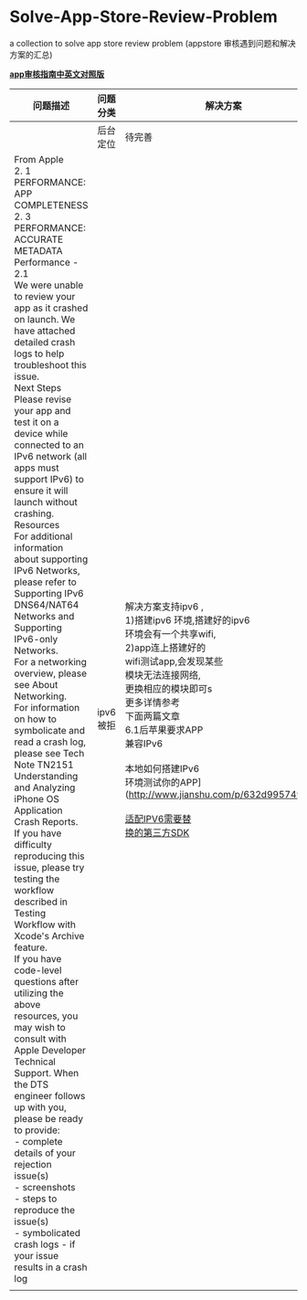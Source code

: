 # Solve-App-Store-Review-Problem
a collection   to solve app store review problem (appstore 审核遇到问题和解决方案的汇总)

[**app审核指南中英文对照版**](http://appstore.icewindtech.com)


| 问题描述       | 问题分类           | 解决方案 |
| ------------- |:------:|----|
|      |   后台定位    |  待完善  |
|From Apple<br> 2. 1 PERFORMANCE: APP COMPLETENESS<br> 2. 3 PERFORMANCE: ACCURATE METADATA<br> Performance - 2.1 <br> We were unable to review your app as it crashed on launch. We have attached detailed crash logs to help troubleshoot this issue.<br> Next Steps<br> Please revise your app and test it on a device while connected to an IPv6 network (all apps must support IPv6) to ensure it will launch without crashing.<br> Resources<br> For additional information about supporting IPv6 Networks, please refer to Supporting IPv6 DNS64/NAT64 Networks and Supporting IPv6-only Networks.<br> For a networking overview, please see About Networking.<br> For information on how to symbolicate and read a crash log, please see Tech Note TN2151 Understanding and Analyzing iPhone OS Application Crash Reports.<br> If you have difficulty reproducing this issue, please try testing the workflow described in Testing Workflow with Xcode's Archive feature.<br> If you have code-level questions after utilizing the above resources, you may wish to consult with Apple Developer Technical Support. When the DTS engineer follows up with you, please be ready to provide:<br> - complete details of your rejection issue(s)<br> - screenshots<br> - steps to reproduce the issue(s)<br> - symbolicated crash logs - if your issue results in a crash log       | ipv6 被拒 |  解决方案支持ipv6 ,<br>1)搭建ipv6 环境,搭建好的ipv6<br>环境会有一个共享wifi,<br>2)app连上搭建好的<br>wifi测试app,会发现某些<br>模块无法连接网络,<br>更换相应的模块即可s<br>更多详情参考<br>下面两篇文章<br>6.1后苹果要求APP<br>兼容IPv6 <br><br>本地如何搭建IPv6<br>环境测试你的APP](http://www.jianshu.com/p/632d995749e1)s<br><br>[适配IPV6需要替<br>换的第三方SDK](http://www.jianshu.com/p/afc0b19fd5d3) |
|      |       |    |








